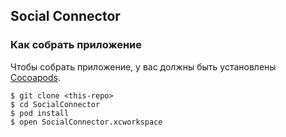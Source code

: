 ## Social Connector

### Как собрать приложение
Чтобы собрать приложение, у вас должны быть установлены [Cocoapods](https://cocoapods.org).

```
$ git clone <this-repo>
$ cd SocialConnector
$ pod install
$ open SocialConnector.xcworkspace
``` 


